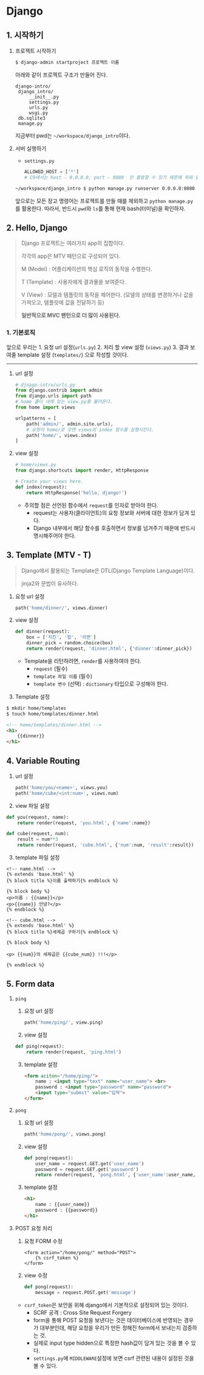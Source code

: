 # Django

## 1. 시작하기

1. 프로젝트 시작하기

   ```bash
   $ django-admin startproject 프로젝트 이름
   ```

   아래와 같이 프로젝트 구조가 만들어 진다.

   ```text
   django-intro/
   	django_intro/
   		__init__.py
   		settings.py
   		urls.py
   		wsgi.py
   	db.sqlite3
   	manage.py
   ```

   지금부터 pwd는 `~/workspace/django_intro`이다.

2. 서버 실행하기

   - `settings.py`

     ```python
     ALLOWED_HOST = ['*']
     # C9에서는 host - 0.0.0.0, port - 8080  만 활용할 수 있기 때문에 위와 같이 설정한다.
     ```

   ```bash
   ~/workspace/django_intro $ python manage.py runserver 0.0.0.0:8080
   ```

   앞으로는 모든 장고 명령어는 프로젝트를 만들 때를 제외하고 `python manage.py`를 활용한다. 따라서, 반드시 `pwd`와 `ls`를 통해 현재 bash(터미널)을 확인하자.



## 2. Hello, Django

> Django 프로젝트는 여러가지 app의 집합이다.
>
> 각각의 app은 MTV 패턴으로 구성되어 있다.
>
> M (Model) : 어플리케이션의 핵심 로직의 동작을 수행한다.
>
> T (Template) : 사용자에게 결과물을 보여준다.
>
> V (View) : 모델과 템플릿의 동작을 제어한다. (모델의 상태를 변경하거나 값을 가져오고, 템플릿에 값을 전달하기 등)
>
> **일반적으로 MVC 팬턴으로 더 많이 사용된다.**



### 1. 기본로직

앞으로 우리는 1. 요청 url 설정(`urls.py`) 2. 처리 할 view 설정 (`views.py`) 3. 결과 보여줄 template 설정 (`templates/`) 으로 작성할 것이다.

------

1. url 설정

   ```python
   # djnago-intro/urls.py
   from django.contrib import admin
   from django.urls import path
   # home 폴더 내에 있는 view.py를 불러온다.
   from home import views
   
   urlpatterns = [
       path('admin/', admin.site.urls),
       # 요청이 home/로 오면 views의 index 함수를 실행시킨다.
       path('home/', views.index)
   ]
   ```

1. view 설정

   ```python
   # home/views.py
   from django.shortcuts import render, HttpResponse
   
   # Create your views here.
   def index(request):
       return HttpResponse('hello, django!')
   ```

   - 주의할 점은 선언된 함수에서 `request`를 인자로 받아야 한다.
     - request는 사용자(클라이언트)의 요청 정보와 서버에 대한 정보가 담겨 있다.
     - Django 내부에서 해당 함수를 호출하면서 정보를 넘겨주기 때문에 반드시 명시해주어야 한다.



## 3. Template (MTV - T)

> Django에서 활용되는 Template은 DTL(Django Template Language)이다.
>
> jinja2와 문법이 유사하다.

1. 요청 url 설정

   ```python
   path('home/dinner/', views.dinner)
   ```

2. view 설정

   ```python
   def dinner(request):
       box = ['치킨', '밥', '라면']
       dinner_pick = random.choice(box)
       return render(request, 'dinner,html', {'dinner':dinner_pick})
   ```

   - Template을 리턴하려면, `render`를 사용하여야 한다.
     - `request` (필수)
     - `template 파일 이름` (필수)
     - `template 변수` (선택) : `dictionary` 타입으로 구성해야 한다.

3.  Template 설정

   ```bash
   $ mkdir home/templates
   $ touch home/templates/dinner.html
   ```

   ```html
   <!-- home/templates/dinner.html -->
   <h1>
       {{dinner}}
   </h1>
   ```




## 4. Variable Routing

1. url 설정

   ```python
   path('home/you/<name>', views.you)
   path('home/cube/<int:num>', views.num)
   ```

2.  view 파일 설정

   ```python
   def you(request, name):
       return render(request, 'you.html', {'name':name})
   
   def cube(request, num):
       result = num**3
       return render(request, 'cube.html', {'num':num, 'result':result})
   ```

3.  template 파일 설정

   ```django
   <!-- name.html -->
   {% extends 'base.html' %}
   {% block title %}이름 출력하기{% endblock %}
   
   {% block body %}
   <p>이름 : {{name}}</p>
   <p>{{name}} 안녕?</p>
   {% endblock %}
   ```

   ```django
   <!-- cube.html -->
   {% extends 'base.html' %}
   {% block title %}세제곱 구하기{% endblock %}
   
   {% block body %}
   
   <p> {{num}}의 세제곱은 {{cube_num}} !!!</p>
   
   {% endblock %}
   ```


## 5. Form data

1. `ping`

   1. 요청 url 설정

      ```python
      path('home/ping/', view.ping)
      ```

   2.  view 설정

      ```python
      def ping(request):
          return render(request, 'ping.html')
      ```

   3. template 설정

      ```html
      <form aciton="/home/ping/">
          name : <input type="text" name="user_name"> <br>
          password : <input type="password" name="password">
          <input type="submit" value="입력">
      </form>
      ```

2. `pong`

   1. 요청 url 설정

      ```python
      path('home/pong/', views.pong)
      ```

   2. view 설정

      ```python
      def pong(request):
          user_name = request.GET.get('user_name')
          password = request.GET.get('password')
          return render(request, 'pong.html', {'user_name':user_name, 'password':password})
      ```

   3. template 설정

      ```html
      <h1>
          name : {{user_name}}
          password : {{password}}
      </h1>
      ```

3. POST 요청 처리

   1. 요청 FORM 수정

      ```django
      <form action="/home/pong/" method="POST">
          {% csrf_token %}
      </form>
      ```

   2. view 수정

      ```python
      def pong(request):
          message = request.POST.get('message')
      ```

   - `csrf_token`은 보안을 위해 django에서 기본적으로 설정되어 있는 것이다.
     - SCRF 공격 : Cross Site Request Forgery
     - form을 통해 POST 요청을 보낸다는 것은 데이터베이스에 반영되는 경우가 대부분인데, 해당 요청을 우리가 만든 정해진 form에서 보내는지 검증하는 것.
     - 실제로 input type hidden으로 특정한 hash값이 담겨 있는 것을 볼 수 있다.
     - `settings.py`에 `MIDDLEWARE`설정에 보면 csrf 관련된 내용이 설정된 것을 볼 수 있다. 